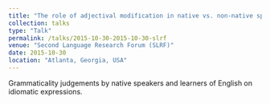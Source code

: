 ```yaml
---
title: "The role of adjectival modification in native vs. non-native speaker processing of idiomatic language"
collection: talks
type: "Talk"
permalink: /talks/2015-10-30-2015-10-30-slrf
venue: "Second Language Research Forum (SLRF)"
date: 2015-10-30
location: "Atlanta, Georgia, USA"
---
```


Grammaticality judgements by native speakers and learners of English on idiomatic expressions.
